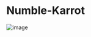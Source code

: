 # Numble-Karrot

![image](https://user-images.githubusercontent.com/53372971/153955817-2a17751a-11ef-4ed6-820b-9c1de06d6986.png)
